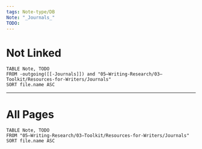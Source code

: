 ```yaml
---
tags: Note-type/DB
Note: "_Journals_"
TODO: 
---
```

# Not Linked

```dataview
TABLE Note, TODO
FROM -outgoing([[-Journals]]) and "05–Writing-Research/03–Toolkit/Resources-for-Writers/Journals"
SORT file.name ASC
```

***
# All Pages

```dataview
TABLE Note, TODO
FROM "05–Writing-Research/03–Toolkit/Resources-for-Writers/Journals"
SORT file.name ASC
```

